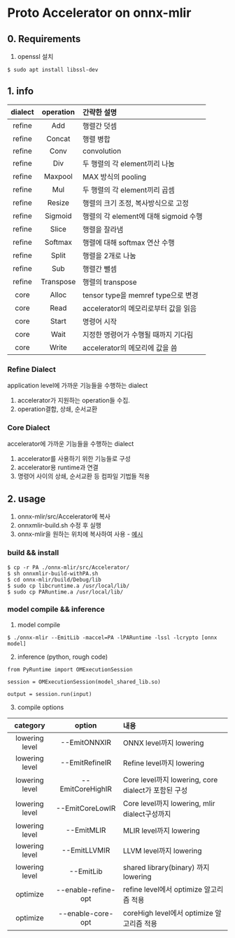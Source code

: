 # Proto Accelerator on onnx-mlir

## 0. Requirements
1) openssl 설치

```
$ sudo apt install libssl-dev
```


## 1. info
|dialect|operation|간략한 설명|
|:---:|:---:|:---|
|refine|Add|행렬간 덧셈|
|refine|Concat|행렬 병합|
|refine|Conv|convolution|
|refine|Div|두 행렬의 각 element끼리 나눔|
|refine|Maxpool|MAX 방식의 pooling|
|refine|Mul|두 행렬의 각 element끼리 곱셈|
|refine|Resize|행렬의 크기 조정, 복사방식으로 고정|
|refine|Sigmoid|행렬의 각 element에 대해 sigmoid 수행|
|refine|Slice|행렬을 잘라냄|
|refine|Softmax|행렬에 대해 softmax 연산 수행|
|refine|Split|행렬을 2개로 나눔|
|refine|Sub|행렬간 뺄셈|
|refine|Transpose|행렬의 transpose|
|core|Alloc|tensor type을 memref type으로 변경|
|core|Read|accelerator의 메모리로부터 값을 읽음|
|core|Start|명령어 시작|
|core|Wait|지정한 명령어가 수행될 때까지 기다림|
|core|Write|accelerator의 메모리에 값을 씀|


### Refine Dialect
application level에 가까운 기능들을 수행하는 dialect
1) accelerator가 지원하는 operation들 수집. 
2) operation결합, 상쇄, 순서교환

### Core Dialect
accelerator에 가까운 기능들을 수행하는 dialect
1) accelerator를 사용하기 위한 기능들로 구성
2) accelerator용 runtime과 연결
3) 명령어 사이의 상쇄, 순서교환 등 컴파일 기법들 적용

## 2. usage
1. onnx-mlir/src/Accelerator에 복사
2. onnxmlir-build.sh 수정 후 실행
3. onnx-mlir을 원하는 위치에 복사하여 사용 - [예시]()

### build && install
```
$ cp -r PA ./onnx-mlir/src/Accelerator/
$ sh onnxmlir-build-withPA.sh
$ cd onnx-mlir/build/Debug/lib
$ sudo cp libcruntime.a /usr/local/lib/
$ sudo cp PARuntime.a /usr/local/lib/
```

### model compile && inference
1) model compile
```
$ ./onnx-mlir --EmitLib -maccel=PA -lPARuntime -lssl -lcrypto [onnx model]
```

2) inference (python, rough code)
```
from PyRuntime import OMExecutionSession

session = OMExecutionSession(model_shared_lib.so)

output = session.run(input)
```

3) compile options

|category|option|내용|
|:---:|:---:|:---|
|lowering level|--EmitONNXIR|ONNX level까지 lowering|
|lowering level|--EmitRefineIR|Refine level까지 lowering|
|lowering level|--EmitCoreHighIR|Core level까지 lowering, core dialect가 포함된 구성|
|lowering level|--EmitCoreLowIR|Core level까지 lowering, mlir dialect구성까지|
|lowering level|--EmitMLIR|MLIR level까지 lowering|
|lowering level|--EmitLLVMIR|LLVM level까지 lowering|
|lowering level|--EmitLib|shared library(binary) 까지 lowering|
|optimize|--enable-refine-opt|refine level에서 optimize 알고리즘 적용|
|optimize|--enable-core-opt|coreHigh level에서 optimize 알고리즘 적용|

